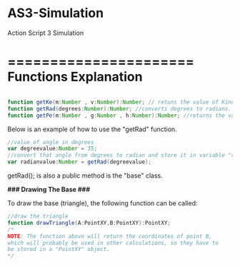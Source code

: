 AS3-Simulation
==============

Action Script 3 Simulation

======================
Functions Explanation
======================
```ActionScript

function getKe(m:Number , v:Number):Number; // retuns the value of Kinetic Energy. Takes two arguments(two Numbers).
function getRad(degrees:Number):Number; //converts degrees to radians. Takes a degree value as an argument. Returns the radian value.
function getPe(m:Number , g:Number , h:Number):Number; //returns the value of Potential Energy. Takes three arguments.


```

Below is an example of how to use the "getRad" function.
```ActionScript
//value of angle in degrees
var degreevalue:Number = 35;
//convert that angle from degrees to radian and store it in variable "radianvalue"
var radianvalue:Number = getRad(degreevalue);
```
getRad(); is also a public method is the "base" class.




**### Drawing The Base ###**

To draw the base (triangle), the following function can be called:
```ActionScript
//draw the triangle
function drawTriangle(A:PointXY,B:PointXY):PointXY;
/*
NOTE: The function above will return the coordinates of point B,
which will probably be used in other calculations, so they have to
be stored in a "PointXY" object.
*/
```

